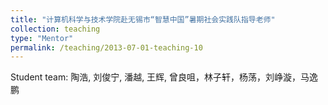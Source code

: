 ```yaml
---
title: "计算机科学与技术学院赴无锡市“智慧中国”暑期社会实践队指导老师"
collection: teaching
type: "Mentor"
permalink: /teaching/2013-07-01-teaching-10
---
```


Student team: 陶浩, 刘俊宁, 潘越, 王辉, 曾良咀，林子轩，杨荡，刘峥漩，马逸鹏
